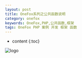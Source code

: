 ```yaml
---
layout: post
title: OneFox系列之公共函数说明
category: onefox
keywords: OneFox,PHP,公共函数,框架
tags: OneFox PHP 案例 开发 框架 函数
---
```


* content
{:toc}

![logo](http://blog.zhangenrui.cn/fox_logo.png)

